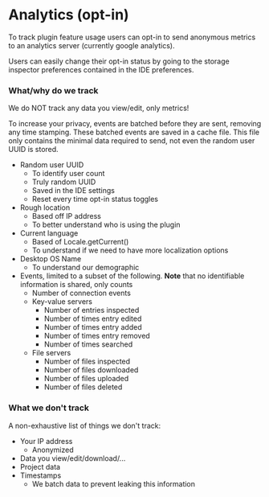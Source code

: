 # Analytics (opt-in)

To track plugin feature usage users can opt-in to send anonymous metrics to an analytics server (currently google analytics).

Users can easily change their opt-in status by going to the storage inspector preferences contained in the IDE preferences.

### What/why do we track
We do NOT track any data you view/edit, only metrics!

To increase your privacy, events are batched before they are sent, removing any time stamping. These
batched events are saved in a cache file. This file only contains the minimal data required to send,
not even the random user UUID is stored.

* Random user UUID
  * To identify user count
  * Truly random UUID
  * Saved in the IDE settings
  * Reset every time opt-in status toggles
* Rough location
  * Based off IP address
  * To better understand who is using the plugin
* Current language
  * Based of Locale.getCurrent()
  * To understand if we need to have more localization options
* Desktop OS Name
  * To understand our demographic
* Events, limited to a subset of the following. **Note** that no identifiable information is shared, only counts
  * Number of connection events
  * Key-value servers
    * Number of entries inspected
    * Number of times entry edited
    * Number of times entry added
    * Number of times entry removed
    * Number of times searched
  * File servers
    * Number of files inspected
    * Number of files downloaded
    * Number of files uploaded
    * Number of files deleted

### What we don't track
A non-exhaustive list of things we don't track:
* Your IP address
  * Anonymized
* Data you view/edit/download/...
* Project data
* Timestamps
  * We batch data to prevent leaking this information